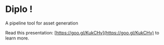 # Diplo !

A pipeline tool for asset generation

Read this presentation: [https://goo.gl/KukCHv](https://goo.gl/KukCHv) to learn more.
